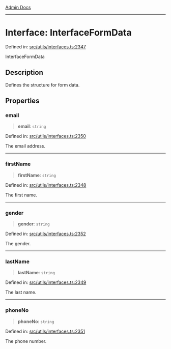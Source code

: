 [Admin Docs](/)

***

# Interface: InterfaceFormData

Defined in: [src/utils/interfaces.ts:2347](https://github.com/PalisadoesFoundation/talawa-admin/blob/main/src/utils/interfaces.ts#L2347)

InterfaceFormData

## Description

Defines the structure for form data.

## Properties

### email

> **email**: `string`

Defined in: [src/utils/interfaces.ts:2350](https://github.com/PalisadoesFoundation/talawa-admin/blob/main/src/utils/interfaces.ts#L2350)

The email address.

***

### firstName

> **firstName**: `string`

Defined in: [src/utils/interfaces.ts:2348](https://github.com/PalisadoesFoundation/talawa-admin/blob/main/src/utils/interfaces.ts#L2348)

The first name.

***

### gender

> **gender**: `string`

Defined in: [src/utils/interfaces.ts:2352](https://github.com/PalisadoesFoundation/talawa-admin/blob/main/src/utils/interfaces.ts#L2352)

The gender.

***

### lastName

> **lastName**: `string`

Defined in: [src/utils/interfaces.ts:2349](https://github.com/PalisadoesFoundation/talawa-admin/blob/main/src/utils/interfaces.ts#L2349)

The last name.

***

### phoneNo

> **phoneNo**: `string`

Defined in: [src/utils/interfaces.ts:2351](https://github.com/PalisadoesFoundation/talawa-admin/blob/main/src/utils/interfaces.ts#L2351)

The phone number.
